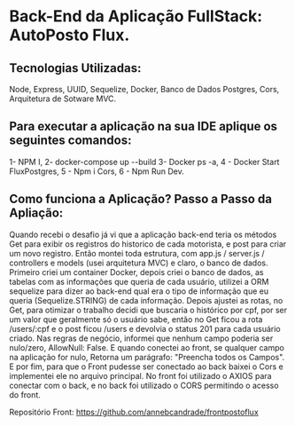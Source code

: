 # Back-End da Aplicação FullStack: AutoPosto Flux.

## Tecnologias Utilizadas: 
Node, Express, UUID, Sequelize, Docker, Banco de Dados Postgres, Cors, Arquitetura de Sotware MVC. 

## Para executar a aplicação na sua IDE aplique os seguintes comandos: 
1- NPM I, 
2- docker-compose up --build 
3- Docker ps -a, 
4 - Docker Start FluxPostgres, 
5 - Npm i Cors, 
6 - Npm Run Dev. 

## Como funciona a Aplicação? Passo a Passo da Apliação: 
Quando recebi o desafio já vi que a aplicação back-end teria os métodos Get para exibir os registros do historico de cada motorista, 
e post para criar um novo registro. Então montei toda estrutura, com app.js / server.js / controllers e models (usei arquitetura MVC)
e claro, o banco de dados. Primeiro criei um container Docker, depois criei o banco de dados, as tabelas com as informações que queria de cada usuário, 
utilizei a ORM sequelize para dizer ao back-end qual era o tipo de informação que eu queria (Sequelize.STRING) de cada informação. 
Depois ajustei as rotas, no Get, para otimizar o trabalho decidi que buscaria o histórico por cpf, por ser um valor que geralmente só 
o usuário sabe, então no Get ficou a rota /users/:cpf e o post ficou /users e devolvia o status 201 para cada usuário criado. 
Nas regras de negócio, informei que nenhum campo poderia ser nulo/zero, AllowNull: False. E quando conectei ao front, se qualquer campo na aplicação for nulo, Retorna um parágrafo: 
"Preencha todos os Campos". E por fim, para que o Front pudesse ser conectado ao back baixei o Cors e implementei ele no arquivo principal. No front foi utilizado o AXIOS para conectar com o back, e no back foi utilizado o CORS permitindo o acesso do front. 

Repositório Front: https://github.com/annebcandrade/frontpostoflux
